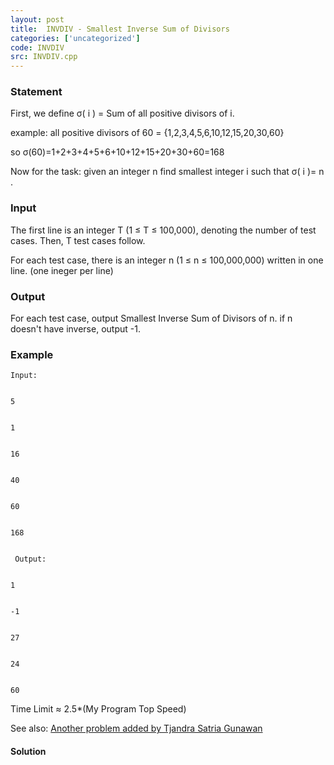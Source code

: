```yaml
---
layout: post
title:  INVDIV - Smallest Inverse Sum of Divisors
categories: ['uncategorized']
code: INVDIV
src: INVDIV.cpp
---
```


### **Statement**

First, we define σ( i ) = Sum of all positive divisors of i.

example: all positive divisors of 60 = {1,2,3,4,5,6,10,12,15,20,30,60}

so σ(60)=1+2+3+4+5+6+10+12+15+20+30+60=168

Now for the task: given an integer n find smallest integer i such that
σ( i )= n .

### Input

The first line is an integer T (1 ≤ T ≤ 100,000), denoting the number
of test cases. Then, T test cases follow.

For each test case, there is an integer n (1 ≤ n ≤ 100,000,000)
written in one line. (one ineger per line)

### Output

For each test case, output Smallest Inverse Sum of Divisors of n. if n
doesn't have inverse, output -1.

### Example

    
    
    Input:
    
    
    5
    
    
    1
    
    
    16
    
    
    40
    
    
    60
    
    
    168
    
    
     Output:
    
    
    1
    
    
    -1
    
    
    27
    
    
    24
    
    
    60

Time Limit ≈ 2.5*(My Program Top Speed)

See also: [Another problem added by Tjandra Satria Gunawan](../TJANDRA/
"TJANDRA")



#### **Solution**



